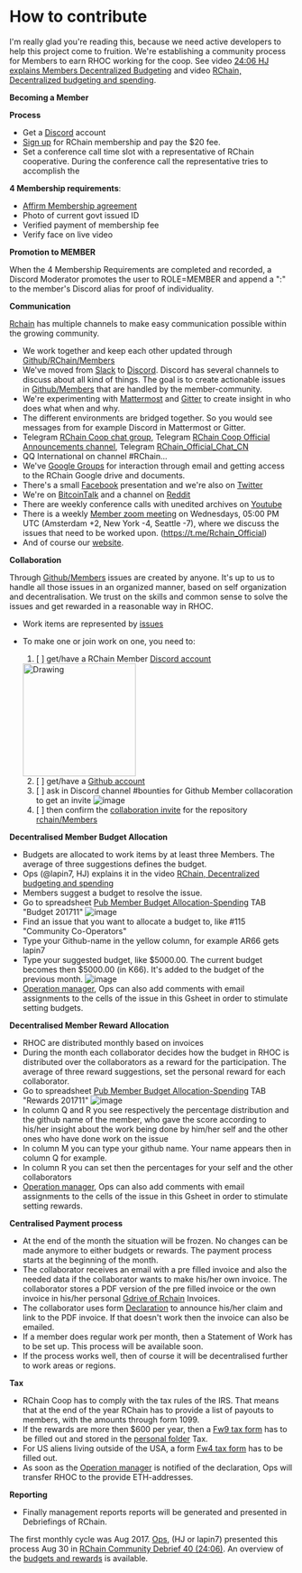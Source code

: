 # How to contribute

I'm really glad you're reading this, because we need active developers to help this project come to fruition.
We're establishing a community process for Members to earn RHOC working for the coop. See video [24:06 HJ explains Members Decentralized Budgeting](https://www.youtube.com/watch?v=7Li4g4qDF6M&t=1486s) and video [RChain, Decentralized budgeting and spending](https://www.youtube.com/watch?v=m6xiTWbEdpA).


**Becoming a Member**

**Process**

- Get a [Discord](https://discordapp.com/) account
- [Sign up](https://member.rchain.coop/#/sign-up) for RChain membership and pay the $20 fee.
- Set a conference call time slot with a representative of RChain cooperative. During the conference call the representative tries to accomplish the 

**4 Membership requirements**:
- [Affirm Membership agreement](https://github.com/rchain/legaldocs/blob/master/Coop%20Membership%20Agreement.pdf)
- Photo of current govt issued ID
- Verified payment of membership fee
- Verify face on live video

**Promotion to MEMBER**

When the 4 Membership Requirements are completed and recorded, a Discord Moderator promotes the user to ROLE=MEMBER and append a ":" to the member's Discord alias for proof of individuality.

**Communication**

[Rchain](https://rchain.coop) has multiple channels to make easy communication possible within the growing community.
- We work together and keep each other updated through [Github/RChain/Members](https://github.com/rchain/Members)
- We've moved from [Slack](https://ourchain.slack.com/messages?) to [Discord](https://discordapp.com/channels/349667445566472202/357561188676009986). Discord has several channels to discuss about all kind of things. The goal is to create actionable issues in [Github/Members](https://github.com/rchain/Members/) that are handled by the member-community.
- We're experimenting with [Mattermost](https://rchain.divvydao.net/community/channels/town-square) and [Gitter](https://gitter.im/rchain/Rholang) to create insight in who does what when and why.
- The different environments are bridged together. So you would see messages from for example Discord in Mattermost or Gitter.
- Telegram [RChain Coop chat group](https://t.me/rchain_coop), Telegram [RChain Coop Official Announcements channel](https://t.me/rchain_official), Telegram [RChain_Official_Chat_CN](https://t.me/RChain_Official_Chat_CN)
- QQ International on channel #RChain...
- We've [Google Groups](https://groups.google.com/forum/#!forum/rchain) for interaction through email and getting access to the RChain Google drive and documents.
- There's a small [Facebook](https://www.facebook.com/search/top/?q=rchain%20cooperative) presentation and we're also on [Twitter](https://twitter.com/rchain_coop)
- We're on [BitcoinTalk](https://bitcointalk.org/index.php?topic=1747033.0) and a channel on [Reddit](https://www.reddit.com/r/RChain_Official/)
- There are weekly conference calls with unedited archives on [Youtube](https://www.youtube.com/channel/UCSS3jCffMiz574_q64Ukj_w)
- There is a weekly [Member zoom meeting](https://zoom.us/s/197490909) on Wednesdays, 05:00 PM UTC (Amsterdam +2, New York -4, Seattle -7), where we discuss the issues that need to be worked upon.
(https://t.me/Rchain_Official) 
- And of course our [website](https://rchain.coop).

**Collaboration**

Through [Github/Members](https://github.com/rchain/Members/) issues are created by anyone. It's up to us to handle all those issues in an organized manner, based on self organization and decentralisation. We trust on the skills and common sense to solve the issues and get rewarded in a reasonable way in RHOC.

 - Work items are represented by [issues](https://github.com/rchain/Members/issues/)
 - To make one or join work on one, you need to:
     1. [ ] get/have a RChain Member [Discord account](https://member.rchain.coop/#/sign-up)
     <img src="https://user-images.githubusercontent.com/1913335/32598353-e489f158-c539-11e7-9656-4bcbb55718d2.png" alt="Drawing" width="200" />
     
     2. [ ] get/have a [Github account](https://github.com/rchain/Members)
     3. [ ] ask in Discord channel #bounties for Github Member collacoration to get an invite
     ![image](https://user-images.githubusercontent.com/1913335/32598502-3f0ddc98-c53a-11e7-85e9-f95fc799dede.png)
     4. [ ] then confirm the [collaboration invite](https://github.com/rchain/Members/invitations) for the repository [rchain/Members](https://github.com/rchain/Members) 

**Decentralised Member Budget Allocation**
- Budgets are allocated to work items by at least three Members. The average of three suggestions defines the budget.
- Ops (@lapin7, HJ) explains it in the video [RChain, Decentralized budgeting and spending](https://www.youtube.com/watch?v=m6xiTWbEdpA)
- Members suggest a budget to resolve the issue. 
- Go to spreadsheet [Pub Member Budget Allocation-Spending](https://docs.google.com/spreadsheets/d/1uxuxx8YN17KCIWcH1cUoGuSm2hAnIya2iAc6wxoaq1o/edit#gid=634479823) TAB "Budget 201711"
![image](https://user-images.githubusercontent.com/1913335/32597438-01a23d84-c537-11e7-916e-c9f12df80480.png)
- Find an issue that you want to allocate a budget to, like #115 "Community Co-Operators"
- Type your Github-name in the yellow column, for example AR66 gets lapin7
- Type your suggested budget, like $5000.00. The current budget becomes then $5000.00 (in K66). It's added to the budget of the previous month.
![image](https://user-images.githubusercontent.com/1913335/32597751-ed21061e-c537-11e7-9a0b-c9cccc48bc86.png)
- [Operation manager](ops@rchain.coop), Ops can also add comments with email assignments to the cells of the issue in this Gsheet in order to stimulate setting budgets.

**Decentralised Member Reward Allocation**
- RHOC are distributed monthly based on invoices
- During the month each collaborator decides how the budget in RHOC is distributed over the collaborators as a reward for the participation. The average of three reward suggestions, set the personal reward for each collaborator.
- Go to spreadsheet [Pub Member Budget Allocation-Spending](https://docs.google.com/spreadsheets/d/1uxuxx8YN17KCIWcH1cUoGuSm2hAnIya2iAc6wxoaq1o/edit#gid=634479823) TAB "Rewards 201711"
![image](https://user-images.githubusercontent.com/1913335/32599161-f91d53f6-c53b-11e7-9ee8-8b31733b98fb.png)
- In column Q and R you see respectively the percentage distribution and the github name of the member, who gave the score according to his/her insight about the work being done by him/her self and the other ones who have done work on the issue
- In column M you can type your github name. Your name appears then in column Q for example.
- In column R you can set then the percentages for your self and the other collaborators
- [Operation manager](ops@rchain.coop), Ops can also add comments with email assignments to the cells of the issue in this Gsheet in order to stimulate setting rewards.
   
**Centralised Payment process**   
- At the end of the month the situation will be frozen. No changes can be made anymore to either budgets or rewards. The payment process starts at the beginning of the month. 
- The collaborator receives an email with a pre filled invoice and also the needed data if the collaborator wants to make his/her own invoice. The collaborator stores a PDF version of the pre filled invoice or the own invoice in his/her personal [Gdrive of Rchain](https://drive.google.com/drive/folders/0B5I9qM5f_1cfeUZoV01EYjdmOEE) Invoices.
- The collaborator uses form [Declaration](https://docs.google.com/forms/d/e/1FAIpQLSe3ZxbwVL_yQZ7DTSw9V5VZod1U9XeZxDMZB7jupRCnx79erQ/viewform) to announce his/her claim and link to the PDF invoice. If that doesn't work then the invoice can also be emailed.
- If a member does regular work per month, then a Statement of Work has to be set up. This process will be available soon.
- If the process works well, then of course it will be decentralised further to work areas or regions.

**Tax**
- RChain Coop has to comply with the tax rules of the IRS. That means that at the end of the year RChain has to provide a list of payouts to members, with the amounts through form 1099.
- If the rewards are more then $600 per year, then a [Fw9 tax form](https://www.irs.gov/pub/irs-pdf/fw9.pdf) has to be filled out and stored in the [personal folder](https://drive.google.com/drive/folders/0B5I9qM5f_1cfeUZoV01EYjdmOEE) Tax.
- For US aliens living outside of the USA, a form [Fw4 tax form](https://www.irs.gov/pub/irs-pdf/fw4.pdf) has to be filled out.
- As soon as the [Operation manager](ops@rchain.coop) is notified of the declaration, Ops will transfer RHOC to the provide ETH-addresses.
   
**Reporting**
- Finally management reports reports will be generated and presented in Debriefings of RChain.
   
The first monthly cycle was Aug 2017. [Ops](ops@rchain.coop), (HJ or lapin7) presented this process Aug 30 in
[RChain Community Debrief 40 (24:06)](https://www.youtube.com/watch?v=7Li4g4qDF6M&t=1486s). An overview of the [budgets and rewards](https://docs.google.com/spreadsheets/d/1uxuxx8YN17KCIWcH1cUoGuSm2hAnIya2iAc6wxoaq1o/edit#gid=1751357908) is available.
